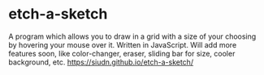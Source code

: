 # etch-a-sketch
A program which allows you to draw in a grid with a size of your choosing by hovering your mouse over it. Written in JavaScript.
Will add more features soon, like color-changer, eraser, sliding bar for size, cooler background, etc.
https://siudn.github.io/etch-a-sketch/